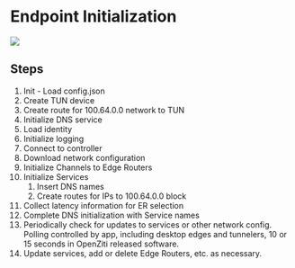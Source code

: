 # Endpoint  Initialization

[![](https://mermaid.ink/img/pako:eNqNk01v2zAMhv8KodMGZGkKFDsYQy5JDwGyIGjWmy6qxLjqbDKj5A5d0f8-KojzUaQf8EWmXr18_VB-Np4Dmsok_NMheZxGV4trLeWYG4RrChuOlGFGMUfXxH8uRyarz8ZJjj5unO72stPqhCkLNw3KK3WoEW64y2XDdZmpa-9Q4LLYEmcEftTXfe8K5uwCeKZ1rIcPic_LVDcRdFr_dbuAKT5Gjx8IpYSANYu1BJej0fD71XA0HEHm4vHW4T0LhOliBSuU91pts88CFqJPn7Ccc11Hqi31-9_G4wPJkp2J0CvrQ1UlR7QWmP-y_IaLPlo5oug62Q3vyPloFgdrmNw7XTRf0tc3BrIU9phS3yDBjzsZ61cklLyFsnBtXz1mnQraV7Bny3Suy-A02k9WRCwwVy_yZ0EOTjAtdVFGC7eboGeSGZgWpXUx6HV_1ghgTb7HFq2pdBlw7bomW2PpRaXlWq6eyJsqS4cD021Ndn-HqdauSfvqdSjJdsWX_8IFMBY)](https://mermaid-js.github.io/mermaid-live-editor/edit#pako:eNqNk01v2zAMhv8KodMGZGkKFDsYQy5JDwGyIGjWmy6qxLjqbDKj5A5d0f8-KojzUaQf8EWmXr18_VB-Np4Dmsok_NMheZxGV4trLeWYG4RrChuOlGFGMUfXxH8uRyarz8ZJjj5unO72stPqhCkLNw3KK3WoEW64y2XDdZmpa-9Q4LLYEmcEftTXfe8K5uwCeKZ1rIcPic_LVDcRdFr_dbuAKT5Gjx8IpYSANYu1BJej0fD71XA0HEHm4vHW4T0LhOliBSuU91pts88CFqJPn7Ccc11Hqi31-9_G4wPJkp2J0CvrQ1UlR7QWmP-y_IaLPlo5oug62Q3vyPloFgdrmNw7XTRf0tc3BrIU9phS3yDBjzsZ61cklLyFsnBtXz1mnQraV7Bny3Suy-A02k9WRCwwVy_yZ0EOTjAtdVFGC7eboGeSGZgWpXUx6HV_1ghgTb7HFq2pdBlw7bomW2PpRaXlWq6eyJsqS4cD021Ndn-HqdauSfvqdSjJdsWX_8IFMBY)


## Steps

1. Init - Load config.json
1. Create TUN device
1. Create route for 100.64.0.0 network to TUN
1. Initialize DNS service
1. Load identity
1. Initialize logging
1. Connect to controller
1. Download network configuration
1. Initialize Channels to Edge Routers
1. Initialize Services
	1.	Insert DNS names
	1.	Create routes for IPs to 100.64.0.0 block
1. Collect latency information for ER selection
1. Complete DNS initialization with Service names
1. Periodically check for updates to services or other network config.  Polling controlled by app, including desktop edges and tunnelers, 10 or 15 seconds in OpenZiti released software.
1. Update services, add or delete Edge Routers, etc. as necessary.

